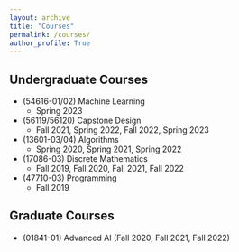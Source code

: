 ```yaml
---
layout: archive
title: "Courses"
permalink: /courses/
author_profile: True
---
```


## Undergraduate Courses
* (54616-01/02) Machine Learning 
    * Spring 2023
* (56119/56120) Capstone Design 
    * Fall 2021, Spring 2022, Fall 2022, Spring 2023
* (13601-03/04) Algorithms 
    * Spring 2020, Spring 2021, Spring 2022
* (17086-03) Discrete Mathematics 
    * Fall 2019, Fall 2020, Fall 2021, Fall 2022
* (47710-03) Programming 
    * Fall 2019

## Graduate Courses
* (01841-01) Advanced AI (Fall 2020, Fall 2021, Fall 2022)
